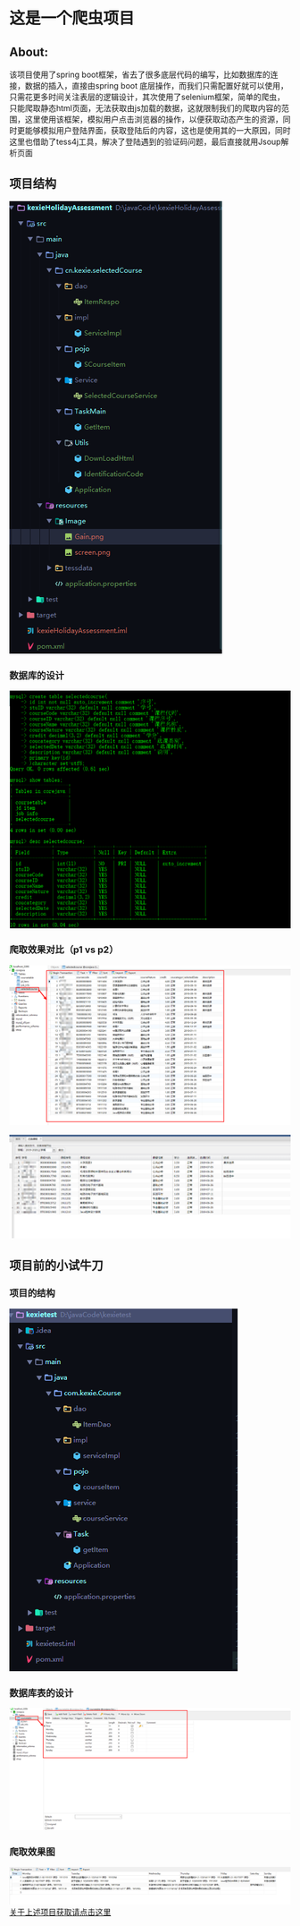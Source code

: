# 这是一个爬虫项目
## About:
该项目使用了spring boot框架，省去了很多底层代码的编写，比如数据库的连接，数据的插入，直接由spring boot 底层操作，而我们只需配置好就可以使用，只需花更多时间关注表层的逻辑设计，其次使用了selenium框架，简单的爬虫，只能爬取静态html页面，无法获取由js加载的数据，这就限制我们的爬取内容的范围，这里使用该框架，模拟用户点击浏览器的操作，以便获取动态产生的资源，同时更能够模拟用户登陆界面，获取登陆后的内容，这也是使用其的一大原因，同时这里也借助了tess4j工具，解决了登陆遇到的验证码问题，最后直接就用Jsoup解析页面
## 项目结构
![](https://github.com/1291945816/HolidayAssessment/blob/master/image/Snipaste_2019-08-10_19-53-39.png)
### 数据库的设计
![](https://github.com/1291945816/HolidayAssessment/blob/master/image/Snipaste_2019-08-09_20-24-03.png)

### 爬取效果对比（p1 vs p2）
![](https://github.com/1291945816/HolidayAssessment/blob/master/image/Snipaste_2019-08-10_20-03-16.png)

![](https://github.com/1291945816/HolidayAssessment/blob/master/image/Snipaste_2019-08-10_21-34-44.png)


## 项目前的小试牛刀

### 项目的结构

![](https://github.com/1291945816/HolidayAssessment/blob/master/image/Snipaste_2019-08-06_18-10-54.png)

### 数据库表的设计

![](https://github.com/1291945816/HolidayAssessment/blob/master/image/Snipaste_2019-08-06_18-10-29.png)

### 爬取效果图

![](https://github.com/1291945816/HolidayAssessment/blob/master/image/效果.png)
[关于上述项目获取请点击这里](https://github.com/1291945816/HolidayAssessment/tree/master/testCrawler)




